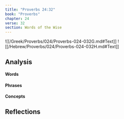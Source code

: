 ```yaml
---
title: "Proverbs 24:32"
book: "Proverbs"
chapter: 24
verse: 32
section: Words of the Wise
---
```

![[/Greek/Proverbs/024/Proverbs-024-032G.md#Text]]
![[/Hebrew/Proverbs/024/Proverbs-024-032H.md#Text]]

## Analysis

#### Words

#### Phrases

#### Concepts

## Reflections
